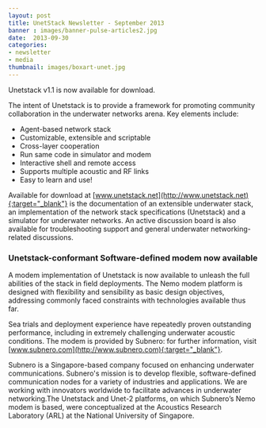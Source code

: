 ```yaml
---
layout: post
title: UnetStack Newsletter - September 2013
banner : images/banner-pulse-articles2.jpg
date:  2013-09-30
categories:
- newsletter
- media
thumbnail: images/boxart-unet.jpg
---
```


Unetstack v1.1 is now available for download.

The intent of Unetstack is to provide a framework for promoting community collaboration in the underwater networks arena. Key elements include:
- Agent-based network stack
- Customizable, extensible and scriptable
- Cross-layer cooperation
- Run same code in simulator and modem
- Interactive shell and remote access
- Supports multiple acoustic and RF links
- Easy to learn and use!

Available for download at [www.unetstack.net](http://www.unetstack.net){:target="_blank"} is the documentation of an extensible underwater stack, an implementation of the network stack specifications (Unetstack) and a simulator for underwater networks. An active discussion board is also available for troubleshooting support and general underwater networking-related discussions.

### Unetstack-conformant Software-defined modem now available

A modem implementation of Unetstack is now available to unleash the full abilities of the stack in field deployments. The Nemo modem platform is designed with flexibility and sensibility as basic design objectives, addressing commonly faced constraints with technologies available thus far. 
 
Sea trials and deployment experience have repeatedly proven outstanding performance, including in extremely challenging underwater acoustic conditions. The modem is provided by Subnero: for further information, visit [www.subnero.com](http://www.subnero.com){:target="_blank"}.
 
Subnero is a Singapore-based company focused on enhancing underwater communications. Subnero's mission is to develop flexible, software-defined communication nodes for a variety of industries and applications. We are working with innovators worldwide to facilitate advances in underwater networking.The Unetstack and Unet-2 platforms, on which Subnero’s Nemo modem is based, were conceptualized at the Acoustics Research Laboratory (ARL) at the National University of Singapore.


